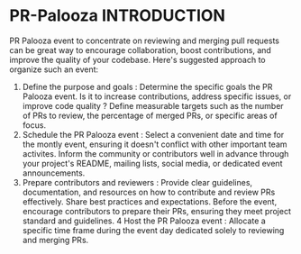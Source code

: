 # PR-Palooza INTRODUCTION
PR Palooza event to concentrate on reviewing and merging pull requests can be great way to encourage collaboration, boost contributions, and improve the quality of your codebase. Here's suggested approach to organize such an event:

1. Define the purpose and goals :
Determine the specific goals the PR Palooza event. Is it to increase contributions, address specific issues, or improve code quality ? Define measurable targets such as the number of PRs to review, the percentage of merged PRs, or specific areas
of focus.
2. Schedule the PR Palooza event :
Select a convenient date and time for the montly event, ensuring it doesn't conflict with other important team activites. Inform the community or contributors well in advance through your project's README, mailing lists, social media, or dedicated event announcements.
3. Prepare contributors and reviewers :
Provide clear guidelines, documentation, and resources on how to contribute and review PRs effectively. Share best practices and expectations. Before the event, encourage contributors to prepare their PRs, ensuring they meet project standard and
guidelines.
4 Host the PR Palooza event :
Allocate a specific time frame during the event day dedicated solely to reviewing and merging PRs. 
